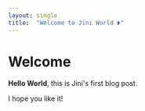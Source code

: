 ```yaml
---
layout: single
title:  "Welcome to Jini World ❥"
---
```


# Welcome

**Hello World**, this is Jini's first blog post.

I hope you like it!
